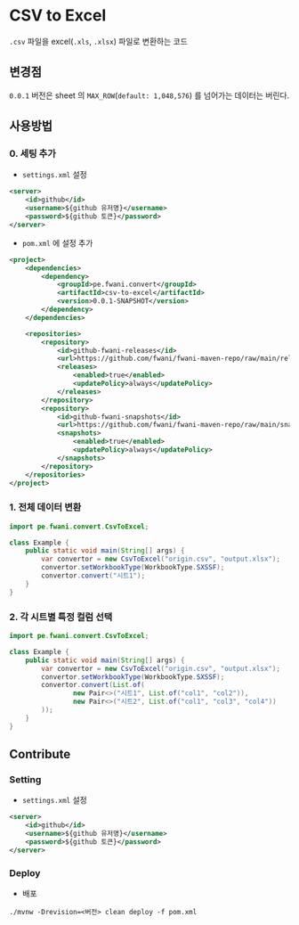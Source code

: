 # CSV to Excel

`.csv` 파일을 excel(`.xls`, `.xlsx`) 파일로 변환하는 코드

## 변경점

`0.0.1` 버전은 sheet 의 `MAX_ROW`(`default: 1,048,576`) 를 넘어가는 데이터는 버린다.

## 사용방법

### 0. 세팅 추가

- `settings.xml` 설정

```xml
<server>
    <id>github</id>
    <username>${github 유저명}</username>
    <password>${github 토큰}</password>
</server>
```

- `pom.xml` 에 설정 추가

```xml
<project>
    <dependencies>
        <dependency>
            <groupId>pe.fwani.convert</groupId>
            <artifactId>csv-to-excel</artifactId>
            <version>0.0.1-SNAPSHOT</version>
        </dependency>
    </dependencies>

    <repositories>
        <repository>
            <id>github-fwani-releases</id>
            <url>https://github.com/fwani/fwani-maven-repo/raw/main/releases</url>
            <releases>
                <enabled>true</enabled>
                <updatePolicy>always</updatePolicy>
            </releases>
        </repository>
        <repository>
            <id>github-fwani-snapshots</id>
            <url>https://github.com/fwani/fwani-maven-repo/raw/main/snapshots</url>
            <snapshots>
                <enabled>true</enabled>
                <updatePolicy>always</updatePolicy>
            </snapshots>
        </repository>
    </repositories>
</project>
```

### 1. 전체 데이터 변환

```java
import pe.fwani.convert.CsvToExcel;

class Example {
    public static void main(String[] args) {
        var convertor = new CsvToExcel("origin.csv", "output.xlsx");
        convertor.setWorkbookType(WorkbookType.SXSSF);
        convertor.convert("시트1");
    }
}
```

### 2. 각 시트별 특정 컬럼 선택

```java
import pe.fwani.convert.CsvToExcel;

class Example {
    public static void main(String[] args) {
        var convertor = new CsvToExcel("origin.csv", "output.xlsx");
        convertor.setWorkbookType(WorkbookType.SXSSF);
        convertor.convert(List.of(
                new Pair<>("시트1", List.of("col1", "col2")),
                new Pair<>("시트2", List.of("col1", "col3", "col4"))
        ));
    }
}
```

## Contribute

### Setting

- `settings.xml` 설정

```xml
<server>
    <id>github</id>
    <username>${github 유저명}</username>
    <password>${github 토큰}</password>
</server>
```

### Deploy

- 배포

```shell
./mvnw -Drevision=<버전> clean deploy -f pom.xml
```
